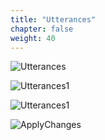 ```yaml
---
title: "Utterances"
chapter: false
weight: 40
---
```



![Utterances](/images/Utterances.PNG)

![Utterances1](/images/Utterances1.PNG)

![Utterances1](/images/Utterances1.PNG)

![ApplyChanges](/images/ApplyChange.PNG)


